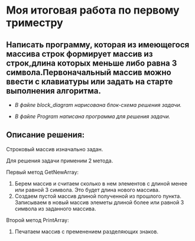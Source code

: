 # Моя итоговая работа по первому триместру

## Написать программу, которая из имеющегося массива строк формирует массив из строк,длина которых меньше либо равна 3 символа.Первоначальный массив можно ввести с клавиатуры или задать на старте выполнения алгоритма.


- *В  файле block_diagram нарисована блок-схема решения задачи.*

- *В файле Program написана программа для решения задачи.*


## Описание решения:
Строковый массив изначально задан. 

Для решения задачи применим 2 метода.

Первый метод GetNewArray:

1. Берем массив и считаем сколько в нем элементов с длиной менее или равной 3 символа. Это будет длина нового массива.
2. Создаем пустой массив длиной полученной из прошлого пункта. Записываем в новый массив элеметы длиной более или равной 3 символа из заданного массива.

Второй метод PrintArray:

1. Печатаем массив с пременением разделяющих знаков.
